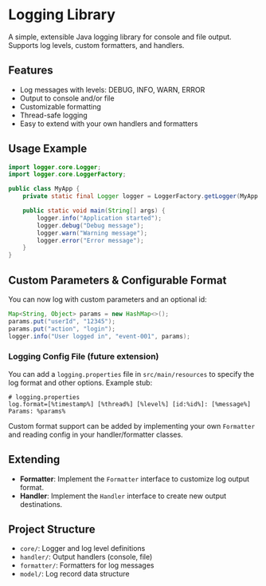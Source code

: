 # Logging Library

A simple, extensible Java logging library for console and file output. Supports log levels, custom formatters, and handlers.

## Features
- Log messages with levels: DEBUG, INFO, WARN, ERROR
- Output to console and/or file
- Customizable formatting
- Thread-safe logging
- Easy to extend with your own handlers and formatters

## Usage Example
```java
import logger.core.Logger;
import logger.core.LoggerFactory;

public class MyApp {
	private static final Logger logger = LoggerFactory.getLogger(MyApp.class);

	public static void main(String[] args) {
		logger.info("Application started");
		logger.debug("Debug message");
		logger.warn("Warning message");
		logger.error("Error message");
	}
}
```


## Custom Parameters & Configurable Format
You can now log with custom parameters and an optional id:

```java
Map<String, Object> params = new HashMap<>();
params.put("userId", "12345");
params.put("action", "login");
logger.info("User logged in", "event-001", params);
```

### Logging Config File (future extension)
You can add a `logging.properties` file in `src/main/resources` to specify the log format and other options. Example stub:

```
# logging.properties
log.format=[%timestamp%] [%thread%] [%level%] [id:%id%]: [%message%] Params: %params%
```
Custom format support can be added by implementing your own `Formatter` and reading config in your handler/formatter classes.

## Extending
- **Formatter**: Implement the `Formatter` interface to customize log output format.
- **Handler**: Implement the `Handler` interface to create new output destinations.

## Project Structure
- `core/`: Logger and log level definitions
- `handler/`: Output handlers (console, file)
- `formatter/`: Formatters for log messages
- `model/`: Log record data structure